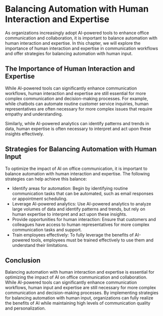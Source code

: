 Balancing Automation with Human Interaction and Expertise
=========================================================================================================================

As organizations increasingly adopt AI-powered tools to enhance office communication and collaboration, it is important to balance automation with human interaction and expertise. In this chapter, we will explore the importance of human interaction and expertise in communication workflows and offer strategies for balancing automation with human input.

The Importance of Human Interaction and Expertise
-------------------------------------------------

While AI-powered tools can significantly enhance communication workflows, human interaction and expertise are still essential for more complex communication and decision-making processes. For example, while chatbots can automate routine customer service inquiries, human representatives are often necessary for more complex issues that require empathy and understanding.

Similarly, while AI-powered analytics can identify patterns and trends in data, human expertise is often necessary to interpret and act upon these insights effectively.

Strategies for Balancing Automation with Human Input
----------------------------------------------------

To optimize the impact of AI on office communication, it is important to balance automation with human interaction and expertise. The following strategies can help achieve this balance:

* Identify areas for automation: Begin by identifying routine communication tasks that can be automated, such as email responses or appointment scheduling.
* Leverage AI-powered analytics: Use AI-powered analytics to analyze large volumes of data and identify patterns and trends, but rely on human expertise to interpret and act upon these insights.
* Provide opportunities for human interaction: Ensure that customers and colleagues have access to human representatives for more complex communication tasks and support.
* Train employees effectively: To fully leverage the benefits of AI-powered tools, employees must be trained effectively to use them and understand their limitations.

Conclusion
----------

Balancing automation with human interaction and expertise is essential for optimizing the impact of AI on office communication and collaboration. While AI-powered tools can significantly enhance communication workflows, human input and expertise are still necessary for more complex communication and decision-making processes. By implementing strategies for balancing automation with human input, organizations can fully realize the benefits of AI while maintaining high levels of communication quality and personalization.
